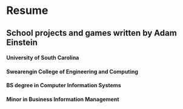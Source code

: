 # Resume
## School projects and games written by Adam Einstein
#### University of South Carolina
#### Swearengin College of Engineering and Computing
#### BS degree in Computer Information Systems
#### Minor in Business Information Management	
